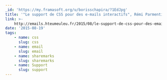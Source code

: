 ```yaml
---
_id: 'https://my.framasoft.org/u/borisschapira/?1EdJpg'
title: '"Le support de CSS pour des e‑mails interactifs", Rémi Parmentier'
link: >-
    http://emails.hteumeuleu.fr/2015/08/le-support-de-css-pour-des-emails-interactifs/
date: '2015-08-19'
tags:
    - name: css
      slug: css
    - name: email
      slug: email
    - name: sharemarks
      slug: sharemarks
    - name: Support
      slug: support
---
```


<div class="markdown"><p></p></div>
